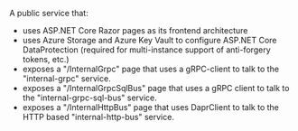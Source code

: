 A public service that:
* uses ASP.NET Core Razor pages as its frontend architecture
* uses Azure Storage and Azure Key Vault to configure ASP.NET Core DataProtection (required for multi-instance support of anti-forgery tokens, etc.)
* exposes a "/InternalGrpc" page that uses a gRPC-client to talk to the "internal-grpc" service.
* exposes a "/InternalGrpcSqlBus" page that uses a gRPC client to talk to the "internal-grpc-sql-bus" service.
* exposes a "/InternalHttpBus" page that uses DaprClient to talk to the HTTP based "internal-http-bus" service.
